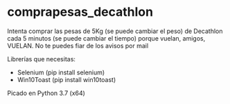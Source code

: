 # comprapesas_decathlon
Intenta comprar las pesas de 5Kg (se puede cambiar el peso) de Decathlon cada 5 minutos (se puede cambiar el tiempo) porque vuelan, amigos, VUELAN. No te puedes fiar de los avisos por mail


Librerías que necesitas:

- Selenium (pip install selenium)
- Win10Toast (pip install win10toast)

Picado en Python 3.7 (x64)

